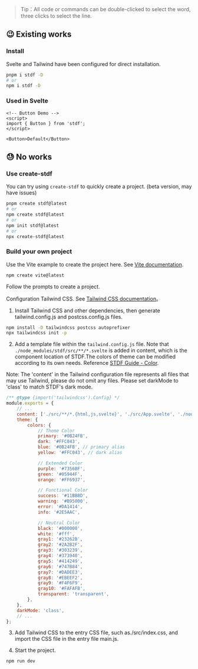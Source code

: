 > Tip：All code or commands can be double-clicked to select the word, three clicks to select the line.

## 😉 Existing works

### Install

Svelte and Tailwind have been configured for direct installation.

```bash
pnpm i stdf -D
# or
npm i stdf -D
```

### Used in Svelte

```svelte
<!-- Button Demo -->
<script>
import { Button } from 'stdf';
</script>

<Button>Default</Button>
```

## 😓 No works

### Use create-stdf

You can try using `create-stdf` to quickly create a project. (beta version, may have issues)

```bash
pnpm create stdf@latest
# or
npm create stdf@latest
# or
npm init stdf@latest
# or
npx create-stdf@latest
```

### Build your own project

Use the Vite example to create the project here. See [Vite documentation](https://vitejs.dev/guide/#scaffolding-your-first-vite-project).

```sh
npm create vite@latest
```

Follow the prompts to create a project.

Configuration Tailwind CSS. See [Tailwind CSS documentation](https://tailwindcss.com/docs/guides/vite)。

1. Install Tailwind CSS and other dependencies, then generate tailwind.config.js and postcss.config.js files.

```sh
npm install -D tailwindcss postcss autoprefixer
npx tailwindcss init -p
```

2. Add a template file within the `tailwind.config.js` file. Note that `./node_modules/stdf/src/**/*.svelte` is added in content, which is the component location of STDF.The colors of theme can be modified according to its own needs. Reference [STDF Guide - Color](/#/Guide?nav=color).

Note: The 'content' in the Tailwind configuration file represents all files that may use Tailwind, please do not omit any files. Please set darkMode to 'class' to match STDF's dark mode.

```javascript
/** @type {import('tailwindcss').Config} */
module.exports = {
    // ...
    content: ['./src/**/*.{html,js,svelte}', './src/App.svelte', './node_modules/stdf/src/**/*.svelte'],
    theme: {
        colors: {
            // Theme Color
            primary: '#0B24FB',
            dark: '#FFC043',
            blue: '#0B24FB', // primary alias
            yellow: '#FFC043', // dark alias

            // Extended Color
            purple: '#7356BF',
            green: '#05944F',
            orange: '#FF6937',

            // Functional Color
            success: '#11BB8D',
            warning: '#B95000',
            error: '#DA1414',
            info: '#2E5AAC',

            // Neutral Color
            black: '#000000',
            white: '#fff',
            gray1: '#23262B',
            gray2: '#2A2B2F',
            gray3: '#303239',
            gray4: '#373940',
            gray5: '#414249',
            gray6: '#747B84',
            gray7: '#DADEE3',
            gray8: '#EBEEF2',
            gray9: '#F4F6F9',
            gray10: '#FAFAFB',
            transparent: 'transparent',
        },
    },
    darkMode: 'class',
    // ...
};
```

3. Add Tailwind CSS to the entry CSS file, such as./src/index.css, and import the CSS file in the entry file main.js.

4. Start the project.

```sh
npm run dev
```
